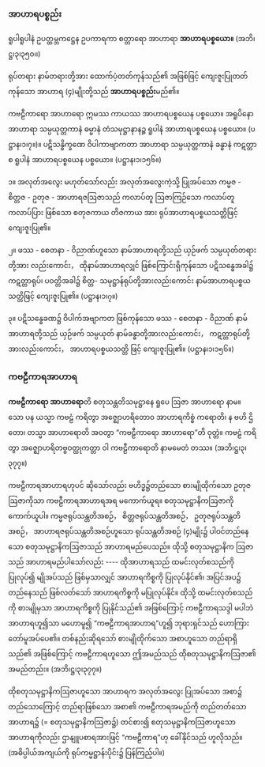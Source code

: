 ### အာဟာရပစ္စည်း

ရူပါရူပါနံ ဥပတ္ထမ္ဘကဋ္ဌေန ဥပကာရကာ စတ္တာရော အာဟာရာ **အာဟာရပစ္စယော။** (အဘိ၊ဋ္ဌ၊၃၊၃၅၀၊၊)

ရုပ်တရား နာမ်တရားတို့အား ထောက်ပံ့တတ်ကုန်သည်၏ အဖြစ်ဖြင့် ကျေးဇူးပြုတတ်ကုန်သော အာဟာရ
(၄)မျိုးတို့သည် **အာဟာရပစ္စည်း**မည်၏။

ကဗဠီကာရော အာဟာရော ဣမဿ ကာယဿ အာဟာရပစ္စယေန ပစ္စယော။ အရူပိနော အာဟာရာ
သမ္ပယုတ္တကာနံ ဓမ္မာနံ တံသမုဋ္ဌာနာနဉ္စ ရူပါနံ အာဟာရပစ္စယေန ပစ္စယော။ (ပဋ္ဌာန၊၁၊၇။)။ ပဋိသန္ဓိက္ခဏေ
ဝိပါကာဗျာကတာ အာဟာရာ သမ္ပယုတ္တကာနံ ခန္ဓာနံ ကဋတ္တာ စ ရူပါနံ အာဟာရပစ္စယေန ပစ္စယော။
<r>(ပဋ္ဌာန၊၁၊၁၅၆။)</r>

၁။ အလုတ်အလွေး မဟုတ်သော်လည်း အလုတ်အလွေးကဲ့သို့ ပြုအပ်သော ကမ္မဇ - စိတ္တဇ - ဥတုဇ -
အာဟာရဇဩဇာသည် ကလာပ်တူ ဩဇာကြဉ်သော ကလာပ်တူ ကလာပ်ပြား ဖြစ်သော စတုဇကာယ တိဇကာယ
အား ရုပ်အာဟာရပစ္စယသတ္တိဖြင့် ကျေးဇူးပြု၏။

၂။ ဖဿ - စေတနာ - ဝိညာဏ်ဟူသော နာမ်အာဟာရတို့သည် ယှဉ်ဖက် သမ္ပယုတ်တရားတို့အား
လည်းကောင်း， ထိုနာမ်အာဟာရလျှင် ဖြစ်ကြောင်းရှိကုန်သော ပဋိသန္ဓေအခါ၌ ကဋတ္တာရုပ်၊ ပဝတ္တိအခါ၌ စိတ္တ-
သမုဋ္ဌာန်ရုပ်တို့အားလည်းကောင်း နာမ်အာဟာရပစ္စယသတ္တိဖြင့် ကျေးဇူးပြု၏။ (ပဋ္ဌာန၊၁၊၇။)

၃။ ပဋိသန္ဓေခဏ၌ ဝိပါက်အဗျာကတ ဖြစ်ကုန်သော ဖဿ - စေတနာ - ဝိညာဏ် နာမ်အာဟာရတို့သည်
ယှဉ်ဖက် သမ္ပယုတ် နာမ်ခန္ဓာတို့အားလည်းကောင်း， ကဋတ္တာရုပ်တို့အားလည်းကောင်း， အာဟာရပစ္စယသတ္တိ
ဖြင့် ကျေးဇူးပြု၏။ (ပဋ္ဌာန၊၁၊၁၅၆။)

### ကဗဠီကာရအာဟာရ

**ကဗဠီကာရော အာဟာရော**တိ စတုသန္တတိသမုဋ္ဌာနေ ရူပေ ဩဇာ အာဟာရော နာမ။ သော ပန ယသ္မာ
ကဗဠံ ကရိတွာ အဇ္ဈောဟရိတော၀ အာဟာရကိစ္စံ ကရောတိ၊ န ဗဟိ ဌိတော၊ တသ္မာ အာဟာရောတိ အဝတွာ
“ကဗဠီကာရော အာဟာရော”တိ ဝုတ္တံ။ ကဗဠံ ကရိတွာ အဇ္ဈောဟရိတဗ္ဗဝတ္ထုကတ္တာ ဝါ ကဗဠီကာရောတိ
နာမမေတံ တဿ။ (အဘိ၊ဋ္ဌ၊၃၊၃၇၇။)

ကဗဠီကာရအာဟာရဟုပင် ဆိုသော်လည်း ဗဟိဒ္ဓ၌တည်သော စားမျိုထိုက်သော ဥတုဇဩဇာကိုသာ
ကဗဠီကာရအာဟာရအရ မကောက်ယူရ။ စတုသမုဋ္ဌာနိကဩဇာကို ကောက်ယူပါ။ ကမ္မဇရုပ်သန္တတိအစဉ်，
စိတ္တဇရုပ်သန္တတိအစဉ်， ဥတုဇရုပ်သန္တတိအစဉ်， အာဟာရဇရုပ်သန္တတိအစဉ်ဟူသော ရုပ်သန္တတိအစဉ် (၄)မျိုး၌
ပါဝင်တည်နေသော စတုသမုဋ္ဌာနိကဩဇာသည် အာဟာရမည်ပေသည်။ ထိုသို့ စတုသမုဋ္ဌာနိက ဩဇာသည်
အာဟာရမည်ပါသော်လည်း ---- ထိုအာဟာရသည် ထမင်းလုတ်စသည်ကို ပြုလုပ်၍ မျိုအပ်သည် ဖြစ်မှသာလျှင်
အာဟာရကိစ္စကို ပြုလုပ်နိုင်၏၊ အပြင်အပ၌ တည်နေသည် ဖြစ်လတ်သော် အာဟာရကိစ္စကို မပြုလုပ်နိုင်။
ထိုသို့ ထမင်းလုတ်စသည်ကို စားမျိုမှသာ အာဟာရကိစ္စကို ပြုနိုင်သည်၏ အဖြစ်ကြောင့် ကဗဠီကာရသဒ္ဒါ
မပါဘဲ အာဟာရဟူ၍သာ မဟောမူ၍ “ကဗဠီကာရအာဟာရ”ဟူ၍ ဘုရားရှင်သည် ဟောကြားတော်မူအပ်ပေ၏။
တစ်နည်းဆိုရသော် စားမျိုထိုက်သော အစာဟူသော တည်ရာရှိသည်၏ အဖြစ်ကြောင့် ကဗဠီကာရဟူသော
ဤအမည်သည် ထိုစတုသမုဋ္ဌာနိကဩဇာ၏ အမည်တည်း။ (အဘိ၊ဋ္ဌ၊၃၊၃၇၇။)

ထိုစတုသမုဋ္ဌာနိကဩဇာဟူသော အာဟာရက အလုတ်အလွေး ပြုအပ်သော အစာ၌ တည်သောကြောင့်
တည်ရာဖြစ်သော အစာ၏ ကဗဠီကာရအမည်ကို တည်တတ်သော အာဟာရ၌ (= စတုသမုဋ္ဌာနိကဩဇာ၌)
တင်စား၍ စတုသမုဋ္ဌာနိကဩဇာဟူသော အာဟာရကိုလည်း ဌာနျူပစာရအားဖြင့် “ကဗဠီကာရ”ဟု
ခေါ်နိုင်သည် ဟူလိုသည်။ (အဓိပ္ပါယ်အကျယ်ကို ရုပ်ကမ္မဋ္ဌာန်းပိုင်း၌ ပြန်ကြည့်ပါ။)
